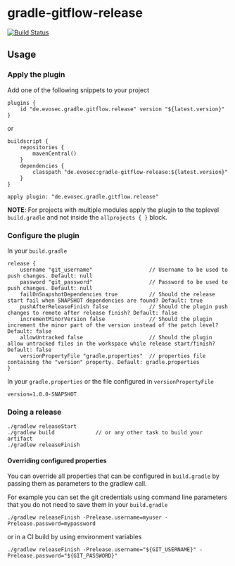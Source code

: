 # gradle-gitflow-release

[![Build Status](https://travis-ci.org/evosec/gradle-gitflow-release.svg?branch=develop)](https://travis-ci.org/evosec/gradle-gitflow-release)

## Usage

### Apply the plugin

Add one of the following snippets to your project

```
plugins {
    id "de.evosec.gradle.gitflow.release" version "${latest.version}"
}
```
or
```
buildscript {
    repositories {
        mavenCentral()
    }
    dependencies {
        classpath "de.evosec:gradle-gitflow-release:${latest.version}"
    }
}

apply plugin: "de.evosec.gradle.gitflow.release"
```

**NOTE**: For projects with multiple modules apply the plugin to the toplevel `build.gradle` and not inside the `allprojects { }` block.

### Configure the plugin
In your `build.gradle`
```
release {
    username "git_username"                  // Username to be used to push changes. Default: null
    password "git_password"                  // Password to be used to push changes. Default: null
    failOnSnapshotDependencies true          // Should the release start fail when SNAPSHOT dependencies are found? Default: true
    pushAfterReleaseFinish false             // Should the plugin push changes to remote after release finish? Default: false
    incrementMinorVersion false              // Should the plugin increment the minor part of the version instead of the patch level? Default: false
    allowUntracked false                     // Should the plugin allow untracked files in the workspace while release start/finish? Default: false
    versionPropertyFile "gradle.properties"  // properties file containing the "version" property. Default: gradle.properties  
}
```
In your `gradle.properties` or the file configured in `versionPropertyFile`
```
version=1.0.0-SNAPSHOT
```

### Doing a release
```
./gradlew releaseStart
./gradlew build             // or any other task to build your artifact 
./gradlew releaseFinish
```

#### Overriding configured properties
You can override all properties that can be configured in `build.gradle` by passing them as parameters to the gradlew call.

For example you can set the git credentials using command line parameters that you do not need to save them in your `build.gradle`
```
./gradlew releaseFinish -Prelease.username=myuser -Prelease.password=mypassword
```
or in a CI build by using environment variables
```
./gradlew releaseFinish -Prelease.username="${GIT_USERNAME}" -Prelease.password="${GIT_PASSWORD}"
```
